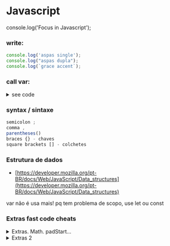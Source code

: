 # Javascript
console.log('Focus in Javascript');

### write:
```js
console.log('aspas single');
console.log("aspas dupla");
console.log(`grace accent`);
```

### call var:
<details>
<summary>see code</summary>

```js
let name = "Geraldo";
console.log("Eu sou", name);
console.log("Eu sou " +name);
console.log(`Eu sou ${name}`)
console.log('Eu sou ' +name);]
```

</details>


### syntax / sintaxe
```js
semicolon ;
comma , 
parentheses()
braces {} - chaves
square brackets [] - colchetes
```
### Estrutura de dados
- [https://developer.mozilla.org/pt-BR/docs/Web/JavaScript/Data_structures](https://developer.mozilla.org/pt-BR/docs/Web/JavaScript/Data_structures)

var não é usa mais! pq tem problema de scopo, use let ou const

### Extras fast code cheats
<details>
<summary>Extras. Math. padStart...</summary>

```js
Math.round = arredonda para cima ou para baixo

Math.ceil = arredonda sempre para cima

Math.floor = para baixo

Math.pow(2,16)

 function po(a,b){
         return console.log(Math.pow(a,b));
     }

Math.random()

Math.PI

Math.max() //returns the number with the highest value:
const a = [1,2,3,4];    
console.log(Math.max(...a));

Math.max(1,2,3,4,5)

https://developer.mozilla.org/en-US/docs/Web/JavaScript/Reference/Global_Objects/Math

//define o tamanho minimo, e adiciona um complemento caso não tenha o mínimo
padStart() 

("Ola") apenas no console.log show infos

insertAdjacenteHTML

function exp(number){
	console.log(2** number);
}
exp(5,2);

length
    function check(){
        let a = 10;
         if(a.length > 8) {
            console.log("maior que 8");
            return
         }
         console.log("menor que 8")
     }


//auto refresh
//5000 = milesegundos = 5seconds
window.setTimeout( function() {
  window.location.reload();
}, 5000);
```
</details>


<details>
<summary>Extras 2</summary>

```js
// Shorhand for getElementById

//function
const get = function(id){ return document.getElementById(id) };
get("root").textContent = 'Hello World!';

//arrow function
const get2 = (a) => {return document.getElementById(a)};
get2("root");

// Write css inside JavaScript

//1

    document.head.innerHTML += `
    <style>
      img{ 
        width: 20%;
      }
      div{
       display: flex;
       height: 100vh;
       justify-content: center;
       align-items: center;
       flex-direction: column;
      }
    </style>
    `


//2
  const style = document.createElement("style")
style.textContent = "h1 { background-color: red; }"
document.head.appendChild(style)

//3 - external
  document.head.insertAdjacentHTML( 'beforeend', '<link rel=stylesheet href=/foo.css>' );
```
</details>

